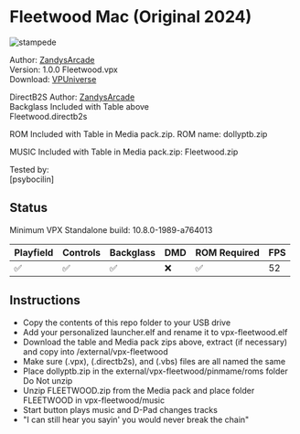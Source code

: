 # Fleetwood Mac (Original 2024)

![stampede](https://github.com/user-attachments/assets/dc3ea6cd-d1a9-45b1-8d5c-560f9b09f45b)

Author: [ZandysArcade](https://vpuniverse.com/profile/57949-zandysarcade/)  
Version: 1.0.0
Fleetwood.vpx  
Download: [VPUniverse](https://vpuniverse.com/files/file/23024-fleetwood-mac/?tab=reviews&sort=newest#review-28384) 

DirectB2S
Author: [ZandysArcade](https://vpuniverse.com/profile/57949-zandysarcade/)   
Backglass Included with Table above  
Fleetwood.directb2s

ROM
Included with Table in Media pack.zip. ROM name: dollyptb.zip

MUSIC
Included with Table in Media pack.zip: Fleetwood.zip
  
Tested by:  
[psybocilin]

## Status 

Minimum VPX Standalone build: 10.8.0-1989-a764013

| Playfield | Controls | Backglass | DMD | ROM Required | FPS | 
|-----------|----------|-----------|-----|--------------|-----|
| :white_check_mark: | :white_check_mark: | :white_check_mark: | :x: | :white_check_mark: | 52 |

## Instructions

- Copy the contents of this repo folder to your USB drive
- Add your personalized launcher.elf and rename it to vpx-fleetwood.elf
- Download the table and Media pack zips above, extract (if necessary) and copy into /external/vpx-fleetwood
- Make sure (.vpx), (.directb2s), and (.vbs) files are all named the same
- Place dollyptb.zip in the external/vpx-fleetwood/pinmame/roms folder Do Not unzip
- Unzip FLEETWOOD.zip from the Media pack and place folder FLEETWOOD in vpx-fleetwood/music
- Start button plays music and D-Pad changes tracks 
- "I can still hear you sayin' you would never break the chain"